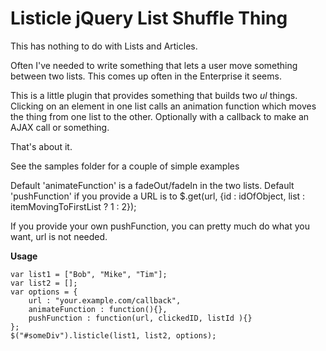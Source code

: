 **Listicle jQuery List Shuffle Thing**
===

This has nothing to do with Lists and Articles.

Often I've needed to write something that lets a user move
something between two lists. This comes up often in the
Enterprise it seems.

This is a little plugin that provides something that
builds two *ul* things. Clicking on an element in
one list calls an animation function which moves
the thing from one list to the other. Optionally
with a callback to make an AJAX call or something.

That's about it.

See the samples folder for a couple of simple examples

Default 'animateFunction' is a fadeOut/fadeIn in the two lists.
Default 'pushFunction' if you provide a URL is to 
$.get(url, {id : idOfObject, list : itemMovingToFirstList ? 1 : 2});

If you provide your own pushFunction, you can pretty much do what you want, url
is not needed.

**Usage**

	var list1 = ["Bob", "Mike", "Tim"];
	var list2 = [];
	var options = {
		url : "your.example.com/callback",
		animateFunction : function(){},
		pushFunction : function(url, clickedID, listId ){}
	};
    $("#someDiv").listicle(list1, list2, options);
